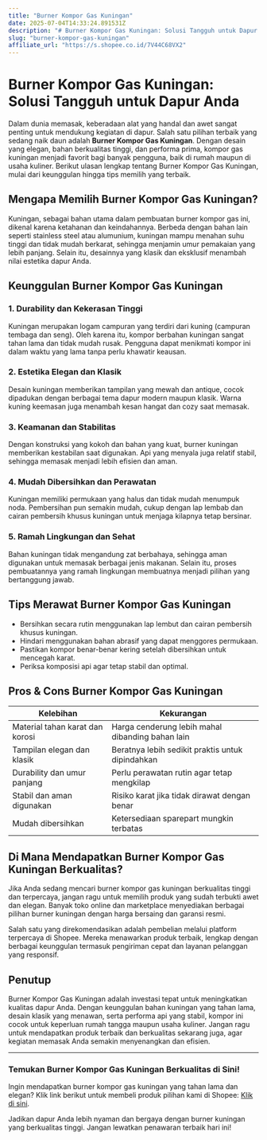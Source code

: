 ```yaml
---
title: "Burner Kompor Gas Kuningan"
date: 2025-07-04T14:33:24.891531Z
description: "# Burner Kompor Gas Kuningan: Solusi Tangguh untuk Dapur Anda..."
slug: "burner-kompor-gas-kuningan"
affiliate_url: "https://s.shopee.co.id/7V44C68VX2"
---
```

# Burner Kompor Gas Kuningan: Solusi Tangguh untuk Dapur Anda

Dalam dunia memasak, keberadaan alat yang handal dan awet sangat penting untuk mendukung kegiatan di dapur. Salah satu pilihan terbaik yang sedang naik daun adalah **Burner Kompor Gas Kuningan**. Dengan desain yang elegan, bahan berkualitas tinggi, dan performa prima, kompor gas kuningan menjadi favorit bagi banyak pengguna, baik di rumah maupun di usaha kuliner. Berikut ulasan lengkap tentang Burner Kompor Gas Kuningan, mulai dari keunggulan hingga tips memilih yang terbaik.

## Mengapa Memilih Burner Kompor Gas Kuningan?

Kuningan, sebagai bahan utama dalam pembuatan burner kompor gas ini, dikenal karena ketahanan dan keindahannya. Berbeda dengan bahan lain seperti stainless steel atau alumunium, kuningan mampu menahan suhu tinggi dan tidak mudah berkarat, sehingga menjamin umur pemakaian yang lebih panjang. Selain itu, desainnya yang klasik dan eksklusif menambah nilai estetika dapur Anda.

## Keunggulan Burner Kompor Gas Kuningan

### 1. Durability dan Kekerasan Tinggi

Kuningan merupakan logam campuran yang terdiri dari kuning (campuran tembaga dan seng). Oleh karena itu, kompor berbahan kuningan sangat tahan lama dan tidak mudah rusak. Pengguna dapat menikmati kompor ini dalam waktu yang lama tanpa perlu khawatir keausan.

### 2. Estetika Elegan dan Klasik

Desain kuningan memberikan tampilan yang mewah dan antique, cocok dipadukan dengan berbagai tema dapur modern maupun klasik. Warna kuning keemasan juga menambah kesan hangat dan cozy saat memasak.

### 3. Keamanan dan Stabilitas

Dengan konstruksi yang kokoh dan bahan yang kuat, burner kuningan memberikan kestabilan saat digunakan. Api yang menyala juga relatif stabil, sehingga memasak menjadi lebih efisien dan aman.

### 4. Mudah Dibersihkan dan Perawatan

Kuningan memiliki permukaan yang halus dan tidak mudah menumpuk noda. Pembersihan pun semakin mudah, cukup dengan lap lembab dan cairan pembersih khusus kuningan untuk menjaga kilapnya tetap bersinar.

### 5. Ramah Lingkungan dan Sehat

Bahan kuningan tidak mengandung zat berbahaya, sehingga aman digunakan untuk memasak berbagai jenis makanan. Selain itu, proses pembuatannya yang ramah lingkungan membuatnya menjadi pilihan yang bertanggung jawab.

## Tips Merawat Burner Kompor Gas Kuningan

- Bersihkan secara rutin menggunakan lap lembut dan cairan pembersih khusus kuningan.
- Hindari menggunakan bahan abrasif yang dapat menggores permukaan.
- Pastikan kompor benar-benar kering setelah dibersihkan untuk mencegah karat.
- Periksa komposisi api agar tetap stabil dan optimal.

## Pros & Cons Burner Kompor Gas Kuningan

| **Kelebihan** | **Kekurangan** |
|----------------|----------------|
| Material tahan karat dan korosi | Harga cenderung lebih mahal dibanding bahan lain |
| Tampilan elegan dan klasik | Beratnya lebih sedikit praktis untuk dipindahkan |
| Durability dan umur panjang | Perlu perawatan rutin agar tetap mengkilap |
| Stabil dan aman digunakan | Risiko karat jika tidak dirawat dengan benar |
| Mudah dibersihkan | Ketersediaan sparepart mungkin terbatas |

## Di Mana Mendapatkan Burner Kompor Gas Kuningan Berkualitas?

Jika Anda sedang mencari burner kompor gas kuningan berkualitas tinggi dan terpercaya, jangan ragu untuk memilih produk yang sudah terbukti awet dan elegan. Banyak toko online dan marketplace menyediakan berbagai pilihan burner kuningan dengan harga bersaing dan garansi resmi.

Salah satu yang direkomendasikan adalah pembelian melalui platform terpercaya di Shopee. Mereka menawarkan produk terbaik, lengkap dengan berbagai keunggulan termasuk pengiriman cepat dan layanan pelanggan yang responsif.

## Penutup

Burner Kompor Gas Kuningan adalah investasi tepat untuk meningkatkan kualitas dapur Anda. Dengan keunggulan bahan kuningan yang tahan lama, desain klasik yang menawan, serta performa api yang stabil, kompor ini cocok untuk keperluan rumah tangga maupun usaha kuliner. Jangan ragu untuk mendapatkan produk terbaik dan berkualitas sekarang juga, agar kegiatan memasak Anda semakin menyenangkan dan efisien.

---

### Temukan Burner Kompor Gas Kuningan Berkualitas di Sini!

Ingin mendapatkan burner kompor gas kuningan yang tahan lama dan elegan? Klik link berikut untuk membeli produk pilihan kami di Shopee: [Klik di sini](https://s.shopee.co.id/7V44C68VX2).

Jadikan dapur Anda lebih nyaman dan bergaya dengan burner kuningan yang berkualitas tinggi. Jangan lewatkan penawaran terbaik hari ini!